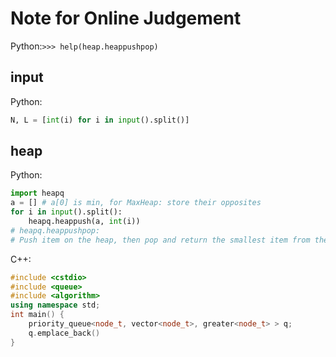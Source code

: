 # Note for Online Judgement

Python:`>>> help(heap.heappushpop)`

## input

Python:
```Python
N, L = [int(i) for i in input().split()]
```

## heap

Python:
```Python
import heapq
a = [] # a[0] is min, for MaxHeap: store their opposites
for i in input().split():
    heapq.heappush(a, int(i))
# heapq.heappushpop: 
# Push item on the heap, then pop and return the smallest item from the heap.
```

C++:
```C++
#include <cstdio>
#include <queue>
#include <algorithm>
using namespace std;
int main() {
    priority_queue<node_t, vector<node_t>, greater<node_t> > q;
    q.emplace_back()
}
```